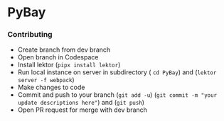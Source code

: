 # PyBay

### Contributing

 - Create branch from dev branch
 - Open branch in Codespace
 - Install lektor (`pipx install lektor`)
 - Run local instance on server in subdirectory ( `cd PyBay`) and (`lektor server -f webpack`)
 - Make changes to code
 - Commit and push to your branch (`git add -u`) (`git commit -m "your update descriptions here"`) and (`git push`)
 - Open PR request for merge with dev branch